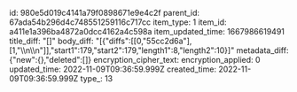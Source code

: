 id: 980e5d019c4141a79f0898671e9e4c2f
parent_id: 67ada54b296d4c748551259116c717cc
item_type: 1
item_id: a411e1a396ba4872a0dcc4162a4c598a
item_updated_time: 1667986619491
title_diff: "[]"
body_diff: "[{\"diffs\":[[0,\"55cc2d6a\"],[1,\"\\\n\\\n\"]],\"start1\":179,\"start2\":179,\"length1\":8,\"length2\":10}]"
metadata_diff: {"new":{},"deleted":[]}
encryption_cipher_text: 
encryption_applied: 0
updated_time: 2022-11-09T09:36:59.999Z
created_time: 2022-11-09T09:36:59.999Z
type_: 13